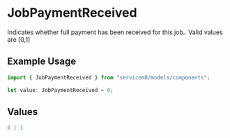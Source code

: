 # JobPaymentReceived

Indicates whether full payment has been received for this job..  Valid values are [0,1]

## Example Usage

```typescript
import { JobPaymentReceived } from "servicem8/models/components";

let value: JobPaymentReceived = 0;
```

## Values

```typescript
0 | 1
```